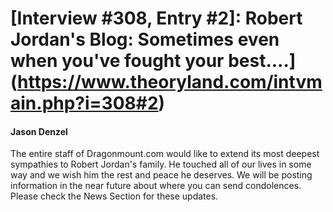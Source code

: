 # [Interview #308, Entry #2]: Robert Jordan's Blog: Sometimes even when you've fought your best....](https://www.theoryland.com/intvmain.php?i=308#2)

#### Jason Denzel

The entire staff of Dragonmount.com would like to extend its most deepest sympathies to Robert Jordan's family. He touched all of our lives in some way and we wish him the rest and peace he deserves. We will be posting information in the near future about where you can send condolences. Please check the News Section for these updates.

